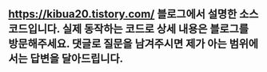 ## https://kibua20.tistory.com/ 블로그에서 설명한 소스 코드입니다. 실제 동작하는 코드로 상세 내용은 블로그를 방문해주세요. 댓글로 질문을 남겨주시면 제가 아는 범위에서는 답변을 달아드립니다.
